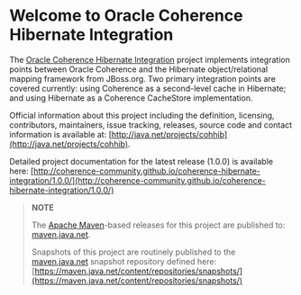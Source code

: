 Welcome to Oracle Coherence Hibernate Integration
=================================================

The [Oracle Coherence Hibernate Integration](http://coherence-community.github.com/coherence-hibernate-integration/${project.version}/)
project implements integration points between Oracle Coherence and the Hibernate
object/relational mapping framework from JBoss.org.  Two primary integration
points are covered currently: using Coherence as a second-level cache in
Hibernate; and using Hibernate as a Coherence CacheStore implementation.

Official information about this project including the definition, licensing,
contributors, maintainers, issue tracking, releases, source code and contact
information is available at: [http://java.net/projects/cohhib](http://java.net/projects/cohhib).

Detailed project documentation for the latest release (1.0.0) is available
here: [http://coherence-community.github.io/coherence-hibernate-integration/1.0.0/](http://coherence-community.github.io/coherence-hibernate-integration/1.0.0/)

> **NOTE**
>
> The [Apache Maven](http://maven.apache.org)-based releases for this project are published to: [maven.java.net](https://maven.java.net).
>
> Snapshots of this project are routinely published to the [maven.java.net](https://maven.java.net) snapshot repository defined here: [https://maven.java.net/content/repositories/snapshots/](https://maven.java.net/content/repositories/snapshots/)
